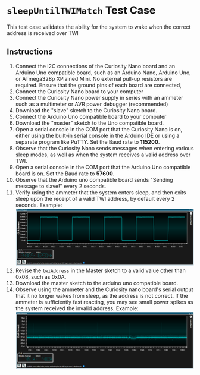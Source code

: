 # `sleepUntilTWIMatch` Test Case
This test case validates the ability for the system to wake when the correct address is received over TWI

## Instructions
1. Connect the I2C connections of the Curiosity Nano board and an Arduino Uno compatible board, such as an Arduino Nano, Arduino Uno, or ATmega328p XPlained Mini. No external pull-up resistors are required. Ensure that the ground pins of each board are connected,
2. Connect the Curiosity Nano board to your computer
3. Connect the Curiosity Nano power supply in series with an ammeter such as a multimeter or AVR power debugger (recommended)
4. Download the "slave" sketch to the Curiosity Nano board.
5. Connect the Arduino Uno compatible board to your computer
6. Download the "master" sketch to the Uno compatible board.
7. Open a serial console in the COM port that the Curiosity Nano is on, either using the built-in serial console in the Arduino IDE or using a separate program like PuTTY. Set the Baud rate to **115200**.
8. Observe that the Curiosity Nano sends messages when entering various sleep modes, as well as when the system receives a valid address over TWI.
9. Open a serial console in the COM port that the Arduino Uno compatible board is on. Set the Baud rate to **57600**.
10. Observe that the Arduino uno compatible board sends "Sending message to slave!" every 2 seconds.
11. Verify using the ammeter that the system enters sleep, and then exits sleep upon the receipt of a valid TWI address, by default every 2 seconds. 
Example:
![right_address.png](right_address.png)
12. Revise the `twiAddress` in the Master sketch to a valid value other than 0x08, such as 0x0A.
13. Download the master sketch to the arduino uno compatible board.
14. Observe using the ammeter and the Curiosity nano board's serial output that it no longer wakes from sleep, as the address is not correct. If the ammeter is sufficiently fast reacting, you may see small power spikes as the system received the invalid address. 
Example:
![right_address.png](wrong_address.png)
